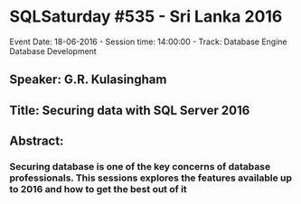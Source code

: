# SQLSaturday #535 - Sri Lanka 2016
Event Date: 18-06-2016 - Session time: 14:00:00 - Track: Database Engine  Database Development
## Speaker: G.R. Kulasingham
## Title: Securing data with SQL Server 2016
## Abstract:
### Securing database is one of the key concerns of database professionals.  This sessions explores the features available up to 2016 and how to get the best out of it
